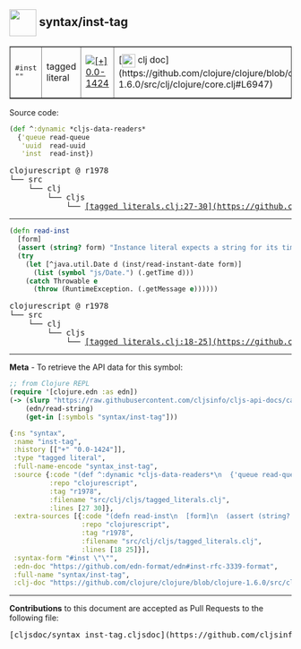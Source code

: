## <img width="48px" valign="middle" src="http://i.imgur.com/Hi20huC.png"> syntax/inst-tag

 <table border="1">
<tr>
<td><samp>#inst ""</samp></td>
<td>tagged literal</td>
<td><a href="https://github.com/cljsinfo/cljs-api-docs/tree/0.0-1424"><img valign="middle" alt="[+] 0.0-1424" src="https://img.shields.io/badge/+-0.0--1424-lightgrey.svg"></a> </td>
<td>
[<img height="24px" valign="middle" src="http://i.imgur.com/1GjPKvB.png"> clj doc](https://github.com/clojure/clojure/blob/clojure-1.6.0/src/clj/clojure/core.clj#L6947)
</td>
<td>
[<img height="24px" valign="middle" src="http://i.imgur.com/I8uNXHv.png"> edn doc](https://github.com/edn-format/edn#inst-rfc-3339-format)
</td>
</tr>
</table>






Source code:

```clj
(def ^:dynamic *cljs-data-readers*
  {'queue read-queue
   'uuid  read-uuid
   'inst  read-inst})
```

 <pre>
clojurescript @ r1978
└── src
    └── clj
        └── cljs
            └── <ins>[tagged_literals.clj:27-30](https://github.com/clojure/clojurescript/blob/r1978/src/clj/cljs/tagged_literals.clj#L27-L30)</ins>
</pre>


---

```clj
(defn read-inst
  [form]
  (assert (string? form) "Instance literal expects a string for its timestamp.")
  (try
    (let [^java.util.Date d (inst/read-instant-date form)]
      (list (symbol "js/Date.") (.getTime d)))
    (catch Throwable e
      (throw (RuntimeException. (.getMessage e))))))
```

 <pre>
clojurescript @ r1978
└── src
    └── clj
        └── cljs
            └── <ins>[tagged_literals.clj:18-25](https://github.com/clojure/clojurescript/blob/r1978/src/clj/cljs/tagged_literals.clj#L18-L25)</ins>
</pre>

---

__Meta__ - To retrieve the API data for this symbol:

```clj
;; from Clojure REPL
(require '[clojure.edn :as edn])
(-> (slurp "https://raw.githubusercontent.com/cljsinfo/cljs-api-docs/catalog/cljs-api.edn")
    (edn/read-string)
    (get-in [:symbols "syntax/inst-tag"]))
```

```clj
{:ns "syntax",
 :name "inst-tag",
 :history [["+" "0.0-1424"]],
 :type "tagged literal",
 :full-name-encode "syntax_inst-tag",
 :source {:code "(def ^:dynamic *cljs-data-readers*\n  {'queue read-queue\n   'uuid  read-uuid\n   'inst  read-inst})",
          :repo "clojurescript",
          :tag "r1978",
          :filename "src/clj/cljs/tagged_literals.clj",
          :lines [27 30]},
 :extra-sources [{:code "(defn read-inst\n  [form]\n  (assert (string? form) \"Instance literal expects a string for its timestamp.\")\n  (try\n    (let [^java.util.Date d (inst/read-instant-date form)]\n      (list (symbol \"js/Date.\") (.getTime d)))\n    (catch Throwable e\n      (throw (RuntimeException. (.getMessage e))))))",
                  :repo "clojurescript",
                  :tag "r1978",
                  :filename "src/clj/cljs/tagged_literals.clj",
                  :lines [18 25]}],
 :syntax-form "#inst \"\"",
 :edn-doc "https://github.com/edn-format/edn#inst-rfc-3339-format",
 :full-name "syntax/inst-tag",
 :clj-doc "https://github.com/clojure/clojure/blob/clojure-1.6.0/src/clj/clojure/core.clj#L6947"}

```

---

__Contributions__ to this document are accepted as Pull Requests to the following file:

 <pre>
[cljsdoc/syntax_inst-tag.cljsdoc](https://github.com/cljsinfo/cljs-api-docs/blob/master/cljsdoc/syntax_inst-tag.cljsdoc)
</pre>

